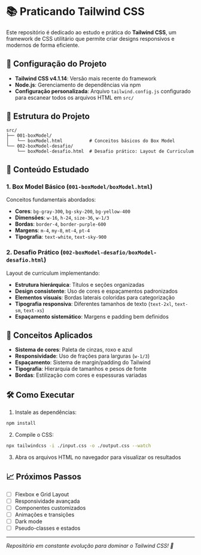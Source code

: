 # 📚 Praticando Tailwind CSS

Este repositório é dedicado ao estudo e prática do **Tailwind CSS**, um framework de CSS utilitário que permite criar designs responsivos e modernos de forma eficiente.

## 🚀 Configuração do Projeto

- **Tailwind CSS v4.1.14**: Versão mais recente do framework
- **Node.js**: Gerenciamento de dependências via npm
- **Configuração personalizada**: Arquivo `tailwind.config.js` configurado para escanear todos os arquivos HTML em `src/`

## 📁 Estrutura do Projeto

```
src/
├── 001-boxModel/
│   └── boxModel.html          # Conceitos básicos do Box Model
└── 002-boxModel-desafio/
    └── boxModel-desafio.html  # Desafio prático: Layout de Curriculum
```

## 📖 Conteúdo Estudado

### 1. **Box Model Básico** (`001-boxModel/boxModel.html`)
Conceitos fundamentais abordados:
- **Cores**: `bg-gray-300`, `bg-sky-200`, `bg-yellow-400`
- **Dimensões**: `w-16`, `h-24`, `size-36`, `w-1/3`
- **Bordas**: `border-4`, `border-purple-600`
- **Margens**: `m-4`, `my-8`, `mt-4`, `pt-4`
- **Tipografia**: `text-white`, `text-sky-900`

### 2. **Desafio Prático** (`002-boxModel-desafio/boxModel-desafio.html`)
Layout de curriculum implementando:
- **Estrutura hierárquica**: Títulos e seções organizadas
- **Design consistente**: Uso de cores e espaçamentos padronizados
- **Elementos visuais**: Bordas laterais coloridas para categorização
- **Tipografia responsiva**: Diferentes tamanhos de texto (`text-2xl`, `text-sm`, `text-xs`)
- **Espaçamento sistemático**: Margens e padding bem definidos

## 🎨 Conceitos Aplicados

- **Sistema de cores**: Paleta de cinzas, roxo e azul
- **Responsividade**: Uso de frações para larguras (`w-1/3`)
- **Espaçamento**: Sistema de margin/padding do Tailwind
- **Tipografia**: Hierarquia de tamanhos e pesos de fonte
- **Bordas**: Estilização com cores e espessuras variadas

## 🛠️ Como Executar

1. Instale as dependências:
```bash
npm install
```

2. Compile o CSS:
```bash
npx tailwindcss -i ./input.css -o ./output.css --watch
```

3. Abra os arquivos HTML no navegador para visualizar os resultados

## 📈 Próximos Passos

- [ ] Flexbox e Grid Layout
- [ ] Responsividade avançada
- [ ] Componentes customizados
- [ ] Animações e transições
- [ ] Dark mode
- [ ] Pseudo-classes e estados

---

*Repositório em constante evolução para dominar o Tailwind CSS! 🎯*

